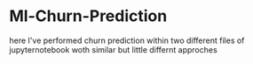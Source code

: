 # Ml-Churn-Prediction
here I've performed churn prediction within two different files of jupyternotebook woth similar but little differnt approches
